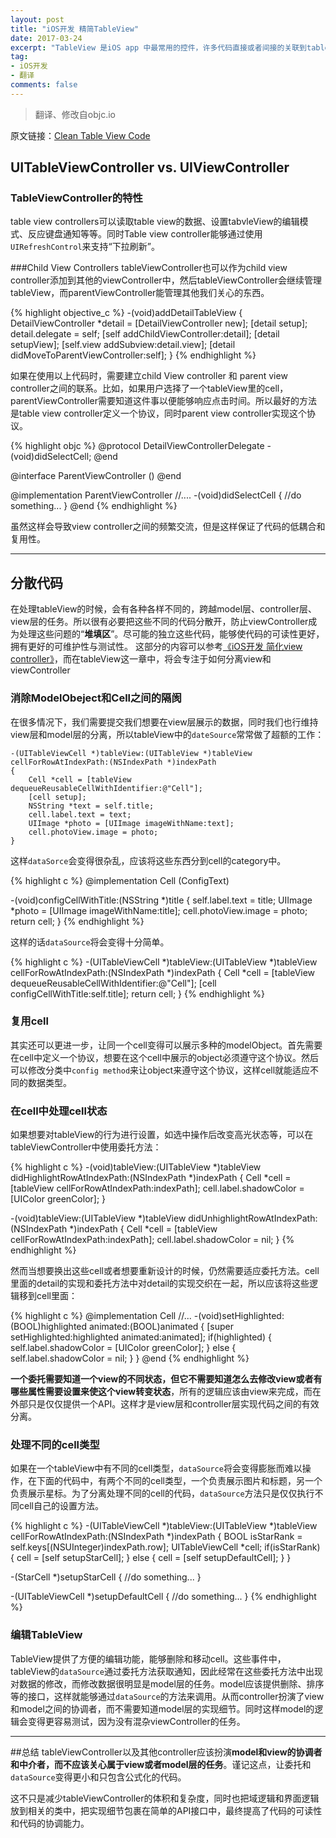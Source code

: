 ```yaml
---
layout: post
title: "iOS开发 精简TableView"
date: 2017-03-24
excerpt: "TableView 是iOS app 中最常用的控件，许多代码直接或者间接的关联到table view任务中，包括提供数据、更新tableView、控制tableView行为等等。下面会提供保持tableView代码整洁和结构清晰的方法。"
tag:
- iOS开发
- 翻译
comments: false
---
```


>翻译、修改自objc.io
>
原文链接：[Clean Table View Code](https://www.objc.io/issues/1-view-controllers/table-views/)


## UITableViewController vs. UIViewController

### TableViewController的特性
table view controllers可以读取table view的数据、设置tabvleView的编辑模式、反应键盘通知等等。同时Table view controller能够通过使用`UIRefreshControl`来支持“下拉刷新”。

###Child View Controllers
tableViewController也可以作为child view controller添加到其他的viewController中，然后tableViewController会继续管理tableView，而parentViewController能管理其他我们关心的东西。


{% highlight objective_c %}
    -(void)addDetailTableView
    {
	    DetailViewController *detail = [DetailViewController new];
	    [detail setup];
	    detail.delegate = self;
	    [self addChildViewController:detail];
	    [detail setupView];
	    [self.view addSubview:detail.view];
	    [detail didMoveToParentViewController:self];
    }
{% endhighlight %}

如果在使用以上代码时，需要建立child View controller 和 parent view controller之间的联系。比如，如果用户选择了一个tableView里的cell，parentViewController需要知道这件事以便能够响应点击时间。所以最好的方法是table view controller定义一个协议，同时parent view controller实现这个协议。

{% highlight objc %}
@protocol DetailViewControllerDelegate
-(void)didSelectCell;
@end

@interface ParentViewController () <DetailViewControllerDelegate>
@end

@implementation ParentViewController
//....
-(void)didSelectCell
{
    //do something...
}
@end
{% endhighlight %}

虽然这样会导致view controller之间的频繁交流，但是这样保证了代码的低耦合和复用性。

---

## 分散代码
在处理tableView的时候，会有各种各样不同的，跨越model层、controller层、view层的任务。所以很有必要把这些不同的代码分散开，防止viewController成为处理这些问题的“**堆填区**”。尽可能的独立这些代码，能够使代码的可读性更好，拥有更好的可维护性与测试性。
这部分的内容可以参考[《iOS开发 简化view controller》](http://www.jianshu.com/p/cdf05c8dc3a5)，而在tableView这一章中，将会专注于如何分离view和viewController

### 消除ModelObeject和Cell之间的隔阂
在很多情况下，我们需要提交我们想要在view层展示的数据，同时我们也行维持view层和model层的分离，所以tableView中的`dateSource`常常做了超额的工作：

```objecitve_c
-(UITableViewCell *)tableView:(UITableView *)tableView cellForRowAtIndexPath:(NSIndexPath *)indexPath
{
    Cell *cell = [tableView dequeueReusableCellWithIdentifier:@"Cell"];
    [cell setup];
    NSString *text = self.title;
    cell.label.text = text;
    UIImage *photo = [UIImage imageWithName:text];
    cell.photoView.image = photo;
}
```

这样`dataSorce`会变得很杂乱，应该将这些东西分到cell的category中。

{% highlight c %}
@implementation Cell (ConfigText)

-(void)configCellWithTitle:(NSString *)title
{
    self.label.text = title;
    UIImage *photo = [UIImage imageWithName:title];
    cell.photoView.image = photo;
    return cell;
}
{% endhighlight %}

这样的话`dataSource`将会变得十分简单。

{% highlight c %}
-(UITableViewCell *)tableView:(UITableView *)tableView cellForRowAtIndexPath:(NSIndexPath *)indexPath
{
    Cell *cell = [tableView dequeueReusableCellWithIdentifier:@"Cell"];
    [cell configCellWithTitle:self.title];
    return cell;
}
{% endhighlight %}

### 复用cell
其实还可以更进一步，让同一个cell变得可以展示多种的modelObject。首先需要在cell中定义一个协议，想要在这个cell中展示的object必须遵守这个协议。然后可以修改分类中`config method`来让object来遵守这个协议，这样cell就能适应不同的数据类型。

### 在cell中处理cell状态
如果想要对tableView的行为进行设置，如选中操作后改变高光状态等，可以在tableViewController中使用委托方法：

{% highlight c %}
-(void)tableView:(UITableView *)tableView didHighlightRowAtIndexPath:(NSIndexPath *)indexPath
{
    Cell *cell = [tableView cellForRowAtIndexPath:indexPath];
    cell.label.shadowColor = [UIColor greenColor];
}

-(void)tableView:(UITableView *)tableView didUnhighlightRowAtIndexPath:(NSIndexPath *)indexPath
{
    Cell *cell = [tableView cellForRowAtIndexPath:indexPath];
    cell.label.shadowColor = nil;
}
{% endhighlight %}

然而当想要换出这些cell或者想要重新设计的时候，仍然需要适应委托方法。cell里面的detail的实现和委托方法中对detail的实现交织在一起，所以应该将这些逻辑移到cell里面：

{% highlight c %}
@implementation Cell
//...
-(void)setHighlighted:(BOOL)highlighted animated:(BOOL)animated
{
    [super setHighlighted:highlighted animated:animated];
    if(highlighted)
    {
	    self.label.shadowColor = [UIColor greenColor];
    }
    else
    {
	    self.label.shadowColor = nil;
    }
}
@end
{% endhighlight %}

**一个委托需要知道一个view的不同状态，但它不需要知道怎么去修改view或者有哪些属性需要设置来使这个view转变状态**，所有的逻辑应该由view来完成，而在外部只是仅仅提供一个API。这样才是view层和controller层实现代码之间的有效分离。
### 处理不同的cell类型
如果在一个tableView中有不同的cell类型，`dataSource`将会变得膨胀而难以操作，在下面的代码中，有两个不同的cell类型，一个负责展示图片和标题，另一个负责展示星标。为了分离处理不同的cell的代码，`dataSource`方法只是仅仅执行不同cell自己的设置方法。

{% highlight c %}
-(UITableViewCell *)tableView:(UITableView *)tableView cellForRowAtIndexPath:(NSIndexPath *)indexPath
{
    BOOL isStarRank = self.keys[(NSUInteger)indexPath.row];
    UITableViewCell *cell;
    if(isStarRank)
    {
	    cell = [self setupStarCell];
    }
    else
    {
	    cell = [self setupDefaultCell];
    }
}

-(StarCell *)setupStarCell
{
    //do something...
}

-(UITableViewCell *)setupDefaultCell
{
	//do something...
}
{% endhighlight %}

### 编辑TableView
TableView提供了方便的编辑功能，能够删除和移动cell。这些事件中，tableView的`dataSource`通过委托方法获取通知，因此经常在这些委托方法中出现对数据的修改，而修改数据很明显是model层的任务。model应该提供删除、排序等的接口，这样就能够通过`dataSource`的方法来调用。从而controller扮演了view和model之间的协调者，而不需要知道model层的实现细节。同时这样model的逻辑会变得更容易测试，因为没有混杂viewController的任务。

---
##总结
tableViewController以及其他controller应该扮演**model和view的协调者和中介者，而不应该关心属于view或者model层的任务**。谨记这点，让委托和`dataSource`变得更小和只包含公式化的代码。

这不只是减少tableViewController的体积和复杂度，同时也把域逻辑和界面逻辑放到相关的类中，把实现细节包裹在简单的API接口中，最终提高了代码的可读性和代码的协调能力。
